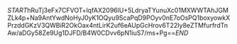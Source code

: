 $START$hRuTj3eFx7CFVOT+lqfAX2096lU+5LdryaTYunuXc01MXWWTAhJGMZLk4p+Na9AntYwdNoHyJ0yK1OQyu9ScaPqD9POyv0nE7oOsPQ1boxyowkXPrzddGKzV3QWBiR2OkOax4ntLirK2uf6eAUpGcHrov6T22Iy8eZTMfurfrdTnAw/aDGy58Ze9Ug1DJFD/B4W0CDvv6pN1iuS7/ms+Pg==$END$